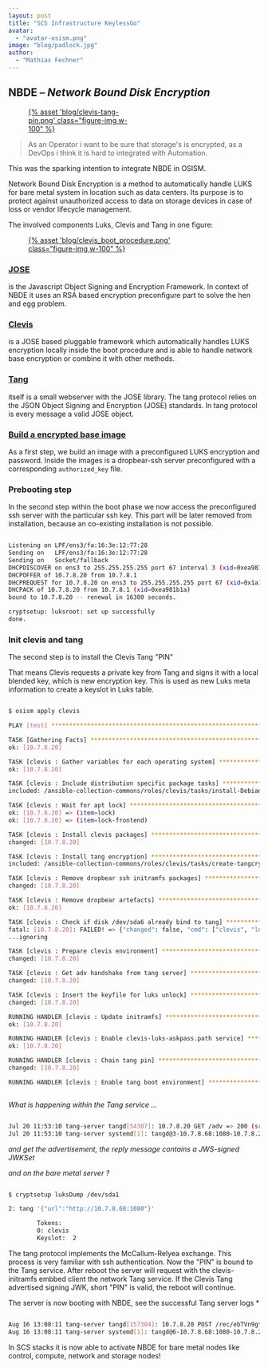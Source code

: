 ```yaml
---
layout: post
title: "SCS Infrastructure KeylessGo"
avatar:
  - "avatar-osism.png"
image: "blog/padlock.jpg"
author:
  - "Mathias Fechner"
---
```

## NBDE – *Network Bound Disk Encryption*

<figure class="figure mx-auto d-block" style="width:40%">
  <a href="{% asset "blog/clevis-tang-pin.png" @path %}">
    {% asset 'blog/clevis-tang-pin.png' class="figure-img w-100" %}
  </a>
</figure>

> As an Operator i want to be sure that storage's is encrypted, as
a DevOps i think it is hard to integrated with Automation.

This was the sparking intention to integrate NBDE in OSISM.

Network Bound Disk Encryption is a method to automatically handle LUKS for
bare metal system in location such as data centers. Its purpose is to protect
against unauthorized access to data on storage devices in case of loss or vendor
lifecycle management.

The involved components Luks, Clevis and Tang in one figure:

<figure class="figure mx-auto d-block" style="width:70%">
  <a href="{% asset "blog/clevis_boot_procedure.png" @path %}">
    {% asset 'blog/clevis_boot_procedure.png' class="figure-img w-100" %}
  </a>
</figure>

### [JOSE](https://jose.readthedocs.io/)
is the Javascript Object Signing and Encryption Framework.
In context of NBDE it uses an RSA based encryption preconfigure
part to solve the hen and egg problem.

### [Clevis](https://github.com/latchset/clevis)
is a JOSE based pluggable framework which automatically handles
LUKS encryption locally inside the boot procedure and is able to
handle network base encryption or combine it with other methods.

### [Tang](https://github.com/latchset/tang)
itself is a small webserver with the JOSE library. The tang protocol 
relies on the JSON Object Signing and Encryption (JOSE) standards. In tang 
protocol is every message a valid JOSE object.

### [Build a encrypted base image](https://docs.osism.tech/configuration/environments/infrastructure/nbde.html#build-an-encrypted-image)
As a first step, we build an image with a preconfigured LUKS encryption
and password. Inside the images is a dropbear-ssh server preconfigured with
a corresponding `authorized_key` file.


### Prebooting step
In the second step within the boot phase we now access the preconfigured ssh server
with the particular ssh key. This part will be later removed from installation, because an co-existing
installation is not possible.

```bash

Listening on LPF/ens3/fa:16:3e:12:77:28
Sending on   LPF/ens3/fa:16:3e:12:77:28
Sending on   Socket/fallback
DHCPDISCOVER on ens3 to 255.255.255.255 port 67 interval 3 (xid=0xea981b1a)
DHCPOFFER of 10.7.8.20 from 10.7.8.1
DHCPREQUEST for 10.7.8.20 on ens3 to 255.255.255.255 port 67 (xid=0x1a1b98ea)
DHCPACK of 10.7.8.20 from 10.7.8.1 (xid=0xea981b1a)
bound to 10.7.8.20 -- renewal in 16380 seconds.

cryptsetup: luksroot: set up successfully
done.
```

### Init clevis and tang

The second step is to install the Clevis Tang "PIN"

That means Clevis requests a private key from Tang and signs it with a local blended key, which is new encryption key. This is used as new Luks meta information to create a keyslot in Luks table.

```bash

$ osism apply clevis

PLAY [test] **********************************************************************************************************************************************************

TASK [Gathering Facts] ***********************************************************************************************************************************************
ok: [10.7.8.20]

TASK [clevis : Gather variables for each operating system] ***********************************************************************************************************
ok: [10.7.8.20]

TASK [clevis : Include distribution specific package tasks] **********************************************************************************************************
included: /ansible-collection-commons/roles/clevis/tasks/install-Debian.yml for 10.7.8.20

TASK [clevis : Wait for apt lock] ************************************************************************************************************************************
ok: [10.7.8.20] => (item=lock)
ok: [10.7.8.20] => (item=lock-frontend)

TASK [clevis : Install clevis packages] ******************************************************************************************************************************
changed: [10.7.8.20]

TASK [clevis : Install tang encryption] ******************************************************************************************************************************
included: /ansible-collection-commons/roles/clevis/tasks/create-tangcrypt.yml for 10.7.8.20

TASK [clevis : Remove dropbear ssh initramfs packages] ***************************************************************************************************************
changed: [10.7.8.20]

TASK [clevis : Remove dropbear artefacts] ****************************************************************************************************************************
ok: [10.7.8.20]

TASK [clevis : Check if disk /dev/sda6 already bind to tang] *********************************************************************************************************
fatal: [10.7.8.20]: FAILED! => {"changed": false, "cmd": ["clevis", "luks", "list", "-d", "/dev/sda6", "-s", "2"], "delta": "0:00:00.137538", "end": "2022-08-16 15:02:16.298475", "msg": "non-zero return code", "rc": 1, "start": "2022-08-16 15:02:16.160937", "stderr": "", "stderr_lines": [], "stdout": "", "stdout_lines": []}
...ignoring

TASK [clevis : Prepare clevis environment] ***************************************************************************************************************************
changed: [10.7.8.20]

TASK [clevis : Get adv handshake from tang server] *******************************************************************************************************************
changed: [10.7.8.20]

TASK [clevis : Insert the keyfile for luks unlock] *******************************************************************************************************************
changed: [10.7.8.20]

RUNNING HANDLER [clevis : Update initramfs] **************************************************************************************************************************
ok: [10.7.8.20]

RUNNING HANDLER [clevis : Enable clevis-luks-askpass.path service] ***************************************************************************************************
ok: [10.7.8.20]

RUNNING HANDLER [clevis : Chain tang pin] ****************************************************************************************************************************
changed: [10.7.8.20]

RUNNING HANDLER [clevis : Enable tang boot environment] **************************************************************************************************************



```

*What is happening within the Tang service ...*

```bash

Jul 20 11:53:10 tang-server tangd[54307]: 10.7.8.20 GET /adv => 200 (src/tangd.c:82)
Jul 20 11:53:10 tang-server systemd[1]: tangd@3-10.7.8.68:1080-10.7.8.20:34082.service: Succeeded.

```
*and get the advertisement, the reply message contains a JWS-signed JWKSet* 

*and on the bare metal server ?*

```bash

$ cryptsetup luksDump /dev/sda1

2: tang '{"url":"http://10.7.8.68:1080"}'

        Tokens:
        0: clevis
        Keyslot:  2

```

The tang protocol implements the McCallum-Relyea exchange. This process is very familiar with ssh authentication. 
Now the "PIN" is bound to the Tang service. After reboot the server will request with the clevis-initramfs embbed client the network Tang service.
If the Clevis Tang advertised signing JWK, short "PIN" is valid, the reboot will continue.

The server is now booting with NBDE, see the successful Tang server logs *

```bash

Aug 16 13:08:11 tang-server tangd[157304]: 10.7.8.20 POST /rec/ebTVn9gtMeD-RV6Ux4DeCiSpff0 => 200 (src/tangd.c:165)
Aug 16 13:08:11 tang-server systemd[1]: tangd@6-10.7.8.68:1080-10.7.8.20:40956.service: Succeeded.

```

In SCS stacks it is now able to activate NBDE for bare metal nodes like control, compute, network and storage nodes!
